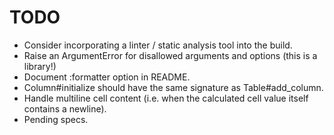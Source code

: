 # TODO

* Consider incorporating a linter / static analysis tool into the build.
* Raise an ArgumentError for disallowed arguments and options (this is
  a library!)
* Document :formatter option in README.
* Column#initialize should have the same signature as Table#add_column.
* Handle multiline cell content (i.e. when the calculated cell value
  itself contains a newline).
* Pending specs.

